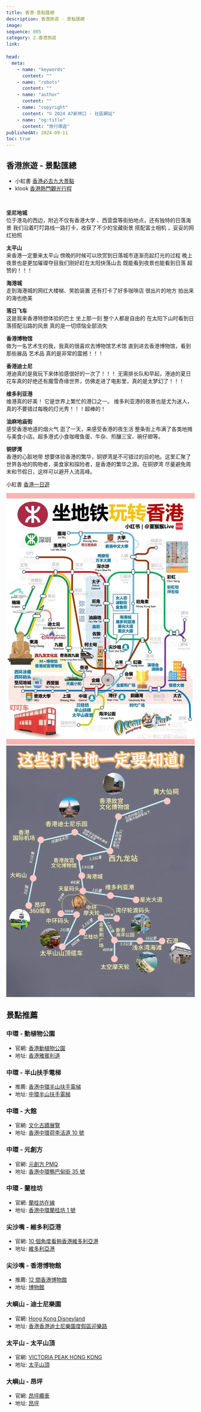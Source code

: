 ```yaml
---
title: 香港-景點匯總
description: 香港旅遊 - 景點匯總
image:
sequence: 005
category: 2.香港旅遊
link:

head:
  meta:
    - name: "keywords"
      content: ""
    - name: "robots"
      content: ""
    - name: "author"
      content: ""
    - name: "copyright"
      content: "© 2024 A7新林口 - 社區網站"
    - name: "og:title"
      content: "旅行導遊"
publishedAt: 2024-09-11
toc: true
---
```


## 香港旅遊 - 景點匯總

- 小紅書 <a href="https://www.xiaohongshu.com/explore/668bc4360000000025007986?xsec_token=ABMZ8qbpfAONaPJ8CPXIcOpr_P2Ub2jjF_EZ1urS4cviM=&xsec_source=pc_search&source=unknown">香港必去九大景點</a>
- klook <a href="https://www.klook.com/zh-TW/experiences/list/hong-kong-tours/c2-cate9/">香港熱門觀光行程</a>

<br>

**坚尼地城**  
位于港岛的西边，附近不仅有香港大学 、西营盘等街拍地点，还有独特的日落海景
我们沿着叮叮路线一路打卡，收获了不少的宝藏街景
搭配富士相机 ，妥妥的网红拍照

**太平山**  
来香港一定要来太平山
傍晚的时候可以欣赏到日落城市逐渐亮起灯光的过程
晚上夜景也是更加璀璨夺目我们刚好赶在太阳快落山去 既能看到夜景也能看到日落 超赞的！！！

**海港城**  
走到海港城的网红大楼梯、笑脸装置 还有打卡了好多咖啡店 很出片的地方 拍出来的海也绝美

**落日飞车**  
这是我来香港特想体验的巴士
坐上那一刻 整个人都是自由的 在太阳下山时看到日落搭配沿路的风景 真的是一切烦恼全部消失

**香港博物馆**  
做为一名艺术生的我，我真的很喜欢去博物馆艺术馆
直到进去香港博物馆，看到那些展品 艺术品 真的是非常的震撼！！！

**香港迪士尼**  
港迪真的是我玩下来体验感很好的一次了！！！
无需排长队和早起，港迪的夏日花车真的好绝还有魔雪奇缘世界，仿佛走进了电影里，真的是太梦幻了！！！

**维多利亚港**  
维港真的好美！ 它是世界上繁忙的港口之一。
维多利亚港的夜景也是尤为迷人，真的不要错过每晚的灯光秀！！！超棒的！

**油麻地庙街**  
感受香港地道的烟火气 逛了一天，来感受香港的夜生活 整条街上布满了各类地摊与美食小店。超多港式小食咖喱鱼蛋、牛杂、煎釀三宝、碗仔翅等。

**铜锣湾**  
香港的心脏地带 想要体验香港的繁华，铜锣湾是不可错过的目的地。这里汇聚了世界各地的购物者，美食家和探险者，是香港的繁华之源。在铜锣湾 尽量避免周末和节假日，这样可以避开人流高峰。

小紅書 <a href="https://www.xiaohongshu.com/explore/66d96b970000000012011ea9?xsec_token=ABEHYB3-vYCfXZ-Q9y1CyHpndrWOm6W9tkJ0bHEKaX4Bo=&xsec_source=pc_search&source=unknown">香港一日遊</a>

![v005-04.jpeg](/images/travel/v005-04.jpeg)
![v005-02.jpeg](/images/travel/v005-02.jpeg)

## 景點推薦

### 中環 - 動植物公園

- 官網: <a href="https://www.hkzbg.gov.hk/tc/index.html">香港動植物公園</a>
- 地址: <a href="https://www.google.com/maps/place/%E9%A6%99%E6%B8%AF%E5%8B%95%E6%A4%8D%E7%89%A9%E5%85%AC%E5%9C%92/@22.2793886,114.1451422,15.39z/data=!4m6!3m5!1s0x3404011d004a7b11:0x223536387e960479!8m2!3d22.2773967!4d114.1561675!16s%2Fg%2F11q9fst7wk?authuser=0&entry=ttu&g_ep=EgoyMDI0MDkxMS4wIKXMDSoASAFQAw%3D%3D">香港雅賓利道</a>

### 中環 - 半山扶手電梯

- 推薦: <a href="https://snoopyblog.com/blog/post/central-escalator#google_vignette">香港中環半山扶手電梯</a>
- 地址: <a href="https://www.google.com/maps/place/%E4%B8%AD%E7%92%B0%E5%8D%8A%E5%B1%B1%E6%89%B6%E6%89%8B%E9%9B%BB%E6%A2%AF/@22.283244,114.1559208,17.63z/data=!4m15!1m8!3m7!1s0x34040064a31dd1bd:0x5007a73bdeccb552!2z6aaZ5riv5Lit55Kw!3b1!8m2!3d22.2799907!4d114.1587983!16zL20vMDFkZm5i!3m5!1s0x3404007b5f295693:0x26d418786a2b4570!8m2!3d22.2838464!4d114.1549689!16zL20vMDJqN2Ru?authuser=0&entry=ttu&g_ep=EgoyMDI0MDkxMS4wIKXMDSoASAFQAw%3D%3D">中環半山扶手電梯</a>

### 中環 - 大館

- 官網: <a href="https://www.taikwun.hk/en/programme/detail/heritage-exhibitions/33">文化古蹟展覽</a>
- 地址: <a href="https://www.google.com/maps/place/%E5%A4%A7%E9%A4%A8/@22.2813651,114.1513979,17z/data=!3m1!4b1!4m6!3m5!1s0x3404007b142a0be7:0x48667a410078148d!8m2!3d22.2813602!4d114.1539782!16zL20vMDJwNGx2?authuser=0&entry=ttu&g_ep=EgoyMDI0MDkxMS4wIKXMDSoASAFQAw%3D%3D">香港中環荷李活道 10 號</a>

### 中環 - 元創方

- 官網: <a href="https://www.pmq.org.hk/?lang=ch">元創方 PMQ</a>
- 地址: <a href="https://www.google.com/maps/place/%E5%85%83%E5%89%B5%E6%96%B9/@22.2833836,114.1469212,16.97z/data=!4m6!3m5!1s0x3404007b8dbaaaab:0x91166135d995d8b2!8m2!3d22.2834497!4d114.1517343!16s%2Fm%2F01301z3p?authuser=0&entry=ttu&g_ep=EgoyMDI0MDkxMS4wIKXMDSoASAFQAw%3D%3D">香港中環鴨巴甸街 35 號</a>

### 中環 - 蘭桂坊

- 官網: <a href="https://lankwaifong.com/">蘭桂坊在線</a>
- 地址: <a href="https://www.google.com/maps/place/%E8%98%AD%E6%A1%82%E5%9D%8A/@22.2810885,114.1370237,15z/data=!3m1!4b1!4m6!3m5!1s0x3404007c862302b1:0x7fce95e19b533509!8m2!3d22.2810697!4d114.1554776!16zL20vMDFydHdy?authuser=0&entry=ttu&g_ep=EgoyMDI0MDkxMS4wIKXMDSoASAFQAw%3D%3D">香港中環蘭桂坊 1 號</a>

### 尖沙嘴 - 維多利亞港

- 官網: <a href="https://www.discoverhongkong.com/tc/explore/attractions/best-ways-to-marvel-at-iconic-victoria-harbour.html">10 個角度看夠香港維多利亞港</a>
- 地址: <a href="https://www.google.com/maps/place/%E7%B6%AD%E5%A4%9A%E5%88%A9%E4%BA%9E%E6%B8%AF/@22.3075838,114.0853092,12z/data=!3m1!4b1!4m6!3m5!1s0x34040113cce77647:0x587125733e6b87ae!8m2!3d22.3008759!4d114.1669614!16zL20vMDRrZjB0?authuser=0&entry=ttu&g_ep=EgoyMDI0MDkxMS4wIKXMDSoASAFQAw%3D%3D">維多利亞港</a>

### 尖沙嘴 - 香港博物館

- 推薦: <a href="https://reubird.hk/blog/%E9%A6%99%E6%B8%AF-%E5%8D%9A%E7%89%A9%E9%A4%A8-%E5%A5%BD%E5%8E%BB%E8%99%95-%E6%AD%B7%E5%8F%B2-%E6%96%87%E5%8C%96-%E8%97%9D%E8%A1%93-%E6%89%93%E5%8D%A1/hong-kong-museums-Sk">12 間香港博物館</a>
- 地址: <a href="https://www.google.com/maps/place/%E9%A6%99%E6%B8%AF%E7%A7%91%E5%AD%B8%E9%A4%A8/@22.3010233,114.1599206,15.01z/data=!4m10!1m2!2m1!1z6aaZ5riv5Y2a54mp6aaG!3m6!1s0x340401dcec5e6d53:0xeebfa2619aacac8d!8m2!3d22.3010111!4d114.177655!15sCg_pppnmuK_ljZrnianppoaSAQ5zY2llbmNlX211c2V1beABAA!16zL20vMDUxd2Yw?authuser=0&entry=ttu&g_ep=EgoyMDI0MDkxMS4wIKXMDSoASAFQAw%3D%3D">博物館</a>

### 大嶼山 - 迪士尼樂園

- 官網: <a href="https://www.hongkongdisneyland.com/">Hong Kong Disneyland</a>
- 地址: <a href="https://www.google.com/maps/place/%E9%A6%99%E6%B8%AF%E8%BF%AA%E5%A3%AB%E5%B0%BC%E6%A8%82%E5%9C%92/@22.3169946,114.0337058,15z/data=!4m10!1m2!2m1!1z6aaZ5riv6L-q5aOr5bC85qiC5ZyS!3m6!1s0x3403fc2bb436007b:0xb2e8e6b462fda30b!8m2!3d22.3101395!4d114.0455481!15sChXpppnmuK_ov6rlo6vlsLzmqILlnJKSAQ5hbXVzZW1lbnRfcGFya-ABAA!16zL20vMDR6MTgy?authuser=0&entry=ttu&g_ep=EgoyMDI0MDkxMS4wIKXMDSoASAFQAw%3D%3D">香港香港迪士尼樂園度假區迎樂路</a>

### 太平山 - 太平山頂

- 官網: <a href="https://www.hk-victoria-peak.com/">VICTORIA PEAK HONG KONG</a>
- 地址: <a href="https://www.google.com/maps/place/%E5%A4%AA%E5%B9%B3%E5%B1%B1/@22.2759216,114.1249324,14z/data=!3m1!4b1!4m6!3m5!1s0x3403ff89dfbeddb1:0x2e318b3c62d99338!8m2!3d22.2758835!4d114.145532!16zL20vMDFuamZz?authuser=0&entry=ttu&g_ep=EgoyMDI0MDkxMS4wIKXMDSoASAFQAw%3D%3D">太平山頂</a>

### 大嶼山 - 昂坪

- 官網: <a href="https://www.np360.com.hk/tc">昂坪纜車</a>
- 地址: <a href="https://www.google.com/maps/place/%E9%A6%99%E6%B8%AF%E6%98%82%E5%9D%AA/@22.2556674,113.9002204,16z/data=!3m1!4b1!4m6!3m5!1s0x340158f5e694137b:0xcbf0258e73c3d1b3!8m2!3d22.2560986!4d113.9053189!16zL20vMDlqNWo1?authuser=0&entry=ttu&g_ep=EgoyMDI0MDkxMS4wIKXMDSoASAFQAw%3D%3D"> 昂坪</a>
